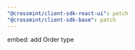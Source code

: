 ```yaml
---
"@crossmint/client-sdk-react-ui": patch
"@crossmint/client-sdk-base": patch
---
```


embed: add Order type

